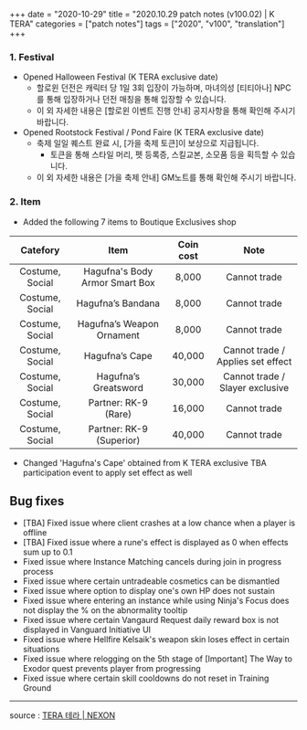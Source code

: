 +++
date = "2020-10-29"
title = "2020.10.29 patch notes (v100.02) | K TERA"
categories = ["patch notes"]
tags = ["2020", "v100", "translation"]
+++

### 1. Festival
- Opened Halloween Festival (K TERA exclusive date)
  - 할로윈 던전은 캐릭터 당 1일 3회 입장이 가능하며, 마녀의성 [티티아나] NPC를 통해 입장하거나 던전 매칭을 통해 입장할 수 있습니다.
  - 이 외 자세한 내용은 [할로윈 이벤트 진행 안내] 공지사항을 통해 확인해 주시기 바랍니다.
- Opened Rootstock Festival / Pond Faire (K TERA exclusive date)
  - 축제 일일 퀘스트 완료 시, [가을 축제 토큰]이 보상으로 지급됩니다.
    - 토큰을 통해 스타일 머리, 펫 등록증, 스킬교본, 소모품 등을 획득할 수 있습니다.
  - 이 외 자세한 내용은 [가을 축제 안내] GM노트를 통해 확인해 주시기 바랍니다.

### 2. Item
- Added the following 7 items to Boutique Exclusives shop

| Catefory | Item | Coin cost | Note |
| :-: | :-: | :-: | :-: |
| Costume, Social | Hagufna's Body Armor Smart Box | 8,000 | Cannot trade |
| Costume, Social | Hagufna’s Bandana | 8,000 | Cannot trade |
| Costume, Social | Hagufna’s Weapon Ornament | 8,000 | Cannot trade |
| Costume, Social | Hagufna’s Cape | 40,000 | Cannot trade / Applies set effect |
| Costume, Social | Hagufna’s Greatsword | 30,000 | Cannot trade / Slayer exclusive |
| Costume, Social | Partner: RK-9 (Rare) | 16,000 | Cannot trade |
| Costume, Social | Partner: RK-9 (Superior) | 40,000 | Cannot trade |

- Changed 'Hagufna's Cape' obtained from K TERA exclusive TBA participation event to apply set effect as well

## Bug fixes

- [TBA] Fixed issue where client crashes at a low chance when a player is offline
- [TBA] Fixed issue where a rune's effect is displayed as 0 when effects sum up to 0.1
- Fixed issue where Instance Matching cancels during join in progress process
- Fixed issue where certain untradeable cosmetics can be dismantled
- Fixed issue where option to display one's own HP does not sustain
- Fixed issue where entering an instance while using Ninja's Focus does not display the % on the abnormality tooltip
- Fixed issue where certain Vangaurd Request daily reward box is not displayed in Vanguard Initiative UI
- Fixed issue where Hellfire Kelsaik's weapon skin loses effect in certain situations
- Fixed issue where relogging on the 5th stage of [Important] The Way to Exodor quest prevents player from progressing
- Fixed issue where certain skill cooldowns do not reset in Training Ground

----

source : [TERA 테라 | NEXON](http://tera.nexon.com/news/update/view.aspx?n4articlesn=454)
